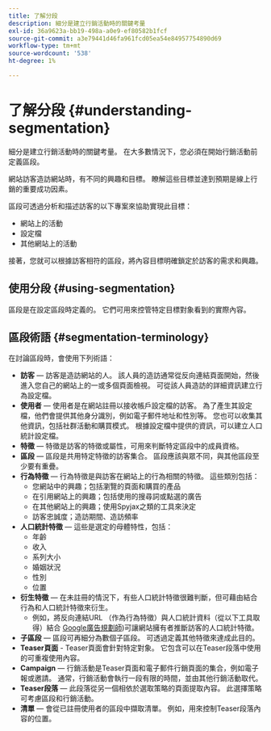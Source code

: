 ```yaml
---
title: 了解分段
description: 細分是建立行銷活動時的關鍵考量
exl-id: 36a9623a-bb19-498a-a0e9-ef80582b1fcf
source-git-commit: a3e79441d46fa961fcd05ea54e84957754890d69
workflow-type: tm+mt
source-wordcount: '538'
ht-degree: 1%

---
```


# 了解分段 {#understanding-segmentation}

細分是建立行銷活動時的關鍵考量。 在大多數情況下，您必須在開始行銷活動前定義區段。

網站訪客造訪網站時，有不同的興趣和目標。 瞭解這些目標並達到預期是線上行銷的重要成功因素。

區段可透過分析和描述訪客的以下專案來協助實現此目標：

* 網站上的活動
* 設定檔
* 其他網站上的活動

接著，您就可以根據訪客相符的區段，將內容目標明確鎖定於訪客的需求和興趣。

## 使用分段 {#using-segmentation}

區段是在設定區段時定義的。 它們可用來控管特定目標對象看到的實際內容。<!--Segments are defined in [Configuring Segmentation](/help/sites-administering/campaign-segmentation.md). They are used to steer the actual content seen by a specific target audience.-->

## 區段術語 {#segmentation-terminology}

在討論區段時，會使用下列術語：

* **訪客**  — 訪客是造訪網站的人。 該人員的造訪通常從反向連結頁面開始，然後進入您自己的網站上的一或多個頁面檢視。 可從該人員造訪的詳細資訊建立行為設定檔。
* **使用者**  — 使用者是在網站註冊以接收帳戶設定檔的訪客。 為了產生其設定檔，他們會提供其他身分識別，例如電子郵件地址和性別等。 您也可以收集其他資訊，包括社群活動和購買模式。 根據設定檔中提供的資訊，可以建立人口統計設定檔。
* **特徵**  — 特徵是訪客的特徵或屬性，可用來判斷特定區段中的成員資格。
* **區段**  — 區段是共用特定特徵的訪客集合。 區段應該與眾不同，與其他區段至少要有重疊。
* **行為特徵**  — 行為特徵是與訪客在網站上的行為相關的特徵。 這些類別包括：
   * 您網站中的興趣；包括瀏覽的頁面和購買的產品
   * 在引用網站上的興趣；包括使用的搜尋詞或點選的廣告
   * 在其他網站上的興趣；使用Spyjax之類的工具來決定
   * 訪客忠誠度；造訪期間、造訪頻率
* **人口統計特徵**  — 這些是選定的母體特性，包括：
   * 年齡
   * 收入
   * 系列大小
   * 婚姻狀況
   * 性別
   * 位置
* **衍生特徵**  — 在未註冊的情況下，有些人口統計特徵很難判斷，但可藉由結合行為和人口統計特徵來衍生。
   * 例如，將反向連結URL （作為行為特徵）與人口統計資料（從以下工具取得）結合 [Google廣告規劃師](https://www.google.com/adplanner/))可讓網站擁有者推斷訪客的人口統計特徵。
* **子區段**  — 區段可再細分為數個子區段。 可透過定義其他特徵來達成此目的。
* **Teaser頁面** - Teaser頁面會針對特定對象。 它包含可以在Teaser段落中使用的可重複使用內容。
* **Campaign**  — 行銷活動是Teaser頁面和電子郵件行銷頁面的集合，例如電子報或邀請。 通常，行銷活動會執行一段有限的時間，並由其他行銷活動取代。
* **Teaser段落**  — 此段落從另一個相依於選取策略的頁面提取內容。 此選擇策略可考慮區段和行銷活動。
* **清單**  — 會從已註冊使用者的區段中擷取清單。 例如，用來控制Teaser段落內容的位置。
